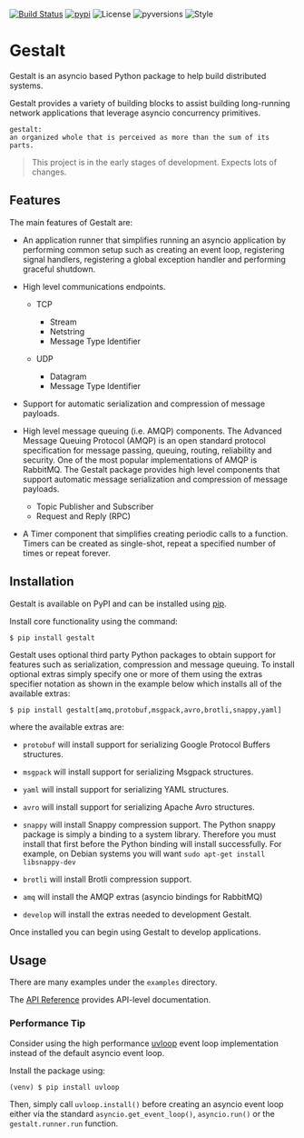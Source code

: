 [![Build Status](https://travis-ci.org/claws/gestalt.svg?branch=master)](https://travis-ci.org/claws/gestalt) [![pypi](https://img.shields.io/pypi/v/gestalt.svg)](https://pypi.python.org/pypi/gestalt) ![License](https://img.shields.io/github/license/claws/gestalt) ![pyversions](https://img.shields.io/pypi/pyversions/gestalt) ![Style](https://img.shields.io/badge/code%20style-black-000000.svg)

# Gestalt

Gestalt is an asyncio based Python package to help build distributed systems.

Gestalt provides a variety of building blocks to assist building long-running
network applications that leverage asyncio concurrency primitives.

```
gestalt:
an organized whole that is perceived as more than the sum of its parts.
```

> This project is in the early stages of development. Expects lots of changes.


## Features

The main features of Gestalt are:

- An application runner that simplifies running an asyncio application by
  performing common setup such as creating an event loop, registering signal
  handlers, registering a global exception handler and performing graceful
  shutdown.

- High level communications endpoints.

  - TCP

    - Stream
    - Netstring
    - Message Type Identifier

  - UDP

    - Datagram
    - Message Type Identifier

- Support for automatic serialization and compression of message payloads.

- High level message queuing (i.e. AMQP) components. The Advanced Message
  Queuing Protocol (AMQP) is an open standard protocol specification for
  message passing, queuing, routing, reliability and security. One of the
  most popular implementations of AMQP is RabbitMQ. The Gestalt package
  provides high level components that support automatic message serialization
  and compression of message payloads.

  - Topic Publisher and Subscriber
  - Request and Reply (RPC)

- A Timer component that simplifies creating periodic calls to a function.
  Timers can be created as single-shot, repeat a specified number of times
  or repeat forever.


## Installation

Gestalt is available on PyPI and can be installed using [pip](https://pip.pypa.io).

Install core functionality using the command:

```console
$ pip install gestalt
```

Gestalt uses optional third party Python packages to obtain support for
features such as serialization, compression and message queuing. To install
optional extras simply specify one or more of them using the extras specifier
notation as shown in the example below which installs all of the available
extras:

```console
$ pip install gestalt[amq,protobuf,msgpack,avro,brotli,snappy,yaml]
```

where the available extras are:

- ``protobuf`` will install support for serializing Google Protocol Buffers structures.
- ``msgpack`` will install support for serializing Msgpack structures.
- ``yaml`` will install support for serializing YAML structures.
- ``avro`` will install support for serializing Apache Avro structures.
- ``snappy`` will install Snappy compression support. The Python snappy package
  is simply a binding to a system library. Therefore you must install that first
  before the Python binding will install successfully. For example, on Debian
  systems you will want ``sudo apt-get install libsnappy-dev``

- ``brotli`` will install Brotli compression support.
- ``amq`` will install the AMQP extras (asyncio bindings for RabbitMQ)
- ``develop`` will install the extras needed to development Gestalt.

Once installed you can begin using Gestalt to develop applications.

## Usage

There are many examples under the ``examples`` directory.

The [API Reference](http://gestalt.readthedocs.io) provides API-level documentation.


### Performance Tip

Consider using the high performance [uvloop](https://github.com/MagicStack/uvloop)
event loop implementation instead of the default asyncio event loop.

Install the package using:

```console
(venv) $ pip install uvloop
```

Then, simply call ``uvloop.install()`` before creating an asyncio event loop
either via the standard ``asyncio.get_event_loop()``, ``asyncio.run()`` or the
``gestalt.runner.run`` function.
